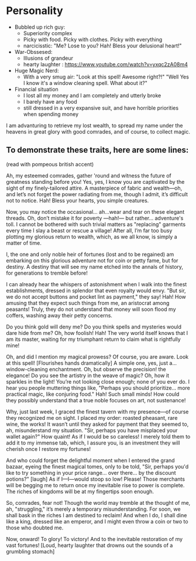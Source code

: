# Personality 
-  Bubbled up rich guy:
   -  Superiority complex
   -  Picky with food. Picky with clothes. Picky with everything
   -  narcicisstic: "Me? Lose to you? Hah! Bless your delusional heart!"
-  War-Obssesed:
   - Illusions of grandeur
   - hearty laughter : https://www.youtube.com/watch?v=yxqc2zA08m4
-  Huge Magic Nerd:
   - With a very smug air: "Look at this spell! Awesome right?!"
   "Well Yes I know it's a window cleaning spell. What about it?"
- Financial situation
   - I lost all my money and I am completely and utterly broke
   - I barely have any food
   - still dressed in a very expansive suit, and have horrible priorities when spending money

I am advanturing to retrieve my lost wealth, to spread my name under the heavens in great glory with good comrades, and of course, to collect magic.


## To demonstrate these traits, here are some lines:

(read with pompeous british accent)

Ah, my esteemed comrades, gather 'round and witness the future of greatness standing before you! Yes, yes, I know you are captivated by the sight of my finely-tailored attire. A masterpiece of fabric and wealth—oh, and let’s not forget the power radiating from me, though I admit, it’s difficult not to notice. Hah! Bless your hearts, you simple creatures.

Now, you may notice the occasional… ah…wear and tear on these elegant threads. Oh, don’t mistake it for poverty —hah!— but rather… adventure's toll. I cannot be bothered with such trivial matters as "replacing" garments every time I slay a beast or rescue a village! After all, I’m far too busy plotting my glorious return to wealth, which, as we all know, is simply a matter of time.

I, the one and only noble heir of fortunes (lost and to be regained) am embarking on this glorious adventure not for coin or petty fame, but for destiny. A destiny that will see my name etched into the annals of history, for generations to tremble before!

I can already hear the whispers of astonishment when I walk into the finest establishments, dressed in splendor that even royalty would envy. "But sir, we do not accept buttons and pocket lint as payment," they say! Hah! How amusing that they expect such things from me, an aristocrat among peasants! Truly, they do not understand that money will soon flood my coffers, washing away their petty concerns.

Do you think gold will deny me? Do you think spells and mysteries would dare hide from me? Oh, how foolish! Hah! The very world itself knows that I am its master, waiting for my triumphant return to claim what is rightfully mine!

Oh, and did I mention my magical prowess? Of course, you are aware. Look at this spell! [Flourishes hands dramatically] A simple one, yes, just a… window-cleaning enchantment. Oh, but observe the precision! the elegance! Do you see the artistry in the weave of magic? Oh, how it sparkles in the light! You’re not looking close enough; none of you ever do. I hear you people muttering things like, "Perhaps you should prioritize… more practical magic, like conjuring food." Hah! Such small minds! How could they possibly understand that a true noble focuses on art, not sustenance!

Why, just last week, I graced the finest tavern with my presence—of course they recognized me on sight. I placed my order: roasted pheasant, rare wine, the works! It wasn’t until they asked for payment that they seemed to, ah, misunderstand my situation. "Sir, perhaps you have misplaced your wallet again?" How quaint! As if I would be so careless! I merely told them to add it to my immense tab, which, I assure you, is an investment they will cherish once I restore my fortunes!

And who could forget the delightful moment when I entered the grand bazaar, eyeing the finest magical tomes, only to be told, "Sir, perhaps you'd like to try something in your price range... over there... by the discount potions?" [laugh] As if I—I—would stoop so low! Please! Those merchants will be begging me to return once my inevitable rise to power is complete. The riches of kingdoms will be at my fingertips soon enough.

So, comrades, fear not! Though the world may tremble at the thought of me, ah, "struggling," it’s merely a temporary misunderstanding. For soon, we shall bask in the riches I am destined to reclaim! And when I do, I shall dine like a king, dressed like an emperor, and I might even throw a coin or two to those who doubted me.

Now, onward! To glory! To victory! And to the inevitable restoration of my vast fortunes! [Loud, hearty laughter that drowns out the sounds of a grumbling stomach]

